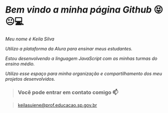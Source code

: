 # *Bem vindo a minha página Github*  😝😐💻

*Meu nome é Keila Silva* 

*Utilizo a plataforma da Alura para ensinar meus estudantes.*

*Estou desenvolvendo a linguagem JavaScript com as minhas turmas do ensino médio.*

*Utilizo esse espaço para minha organização e compartilhamento dos meu projetos desenvolvidos.*

> ### Você pode entrar em contato comigo 📫

> keilasuiene@prof.educacao.sp.gov.br



